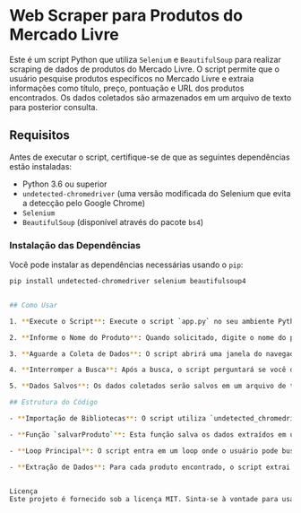 # Web Scraper para Produtos do Mercado Livre

Este é um script Python que utiliza `Selenium` e `BeautifulSoup` para realizar scraping de dados de produtos do Mercado Livre. O script permite que o usuário pesquise produtos específicos no Mercado Livre e extraia informações como título, preço, pontuação e URL dos produtos encontrados. Os dados coletados são armazenados em um arquivo de texto para posterior consulta.

## Requisitos

Antes de executar o script, certifique-se de que as seguintes dependências estão instaladas:

- Python 3.6 ou superior
- `undetected-chromedriver` (uma versão modificada do Selenium que evita a detecção pelo Google Chrome)
- `Selenium`
- `BeautifulSoup` (disponível através do pacote `bs4`)

### Instalação das Dependências

Você pode instalar as dependências necessárias usando o `pip`:

```bash
pip install undetected-chromedriver selenium beautifulsoup4


## Como Usar

1. **Execute o Script**: Execute o script `app.py` no seu ambiente Python.

2. **Informe o Nome do Produto**: Quando solicitado, digite o nome do produto que deseja buscar no Mercado Livre.

3. **Aguarde a Coleta de Dados**: O script abrirá uma janela do navegador e buscará os produtos no Mercado Livre. Ele coletará os dados relevantes e os salvará em um arquivo de texto com o nome do produto informado.

4. **Interromper a Busca**: Após a busca, o script perguntará se você deseja parar a busca. Para encerrar o script, digite "sair". Se desejar continuar buscando outros produtos, basta pressionar "Enter" sem digitar nada.

5. **Dados Salvos**: Os dados coletados serão salvos em um arquivo de texto na mesma pasta onde o script está localizado. O arquivo terá o nome do produto como título e conterá todas as informações dos produtos encontrados.

## Estrutura do Código

- **Importação de Bibliotecas**: O script utiliza `undetected_chromedriver` para abrir o navegador e acessar o site do Mercado Livre. `BeautifulSoup` é utilizado para fazer o parsing do conteúdo HTML.

- **Função `salvarProduto`**: Esta função salva os dados extraídos em um arquivo de texto.

- **Loop Principal**: O script entra em um loop onde o usuário pode buscar por diferentes produtos repetidamente. O loop continua até que o usuário digite "sair".

- **Extração de Dados**: Para cada produto encontrado, o script extrai o título, preço, pontuação e URL. Esses dados são então salvos no arquivo de texto correspondente.


Licença
Este projeto é fornecido sob a licença MIT. Sinta-se à vontade para usá-lo, modificá-lo e distribuí-lo conforme necessário.
